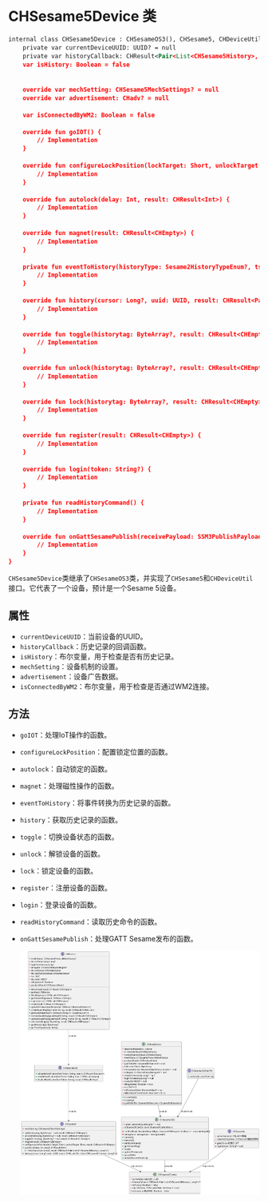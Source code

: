 



 
# CHSesame5Device 类
```svg
internal class CHSesame5Device : CHSesameOS3(), CHSesame5, CHDeviceUtil {
    private var currentDeviceUUID: UUID? = null
    private var historyCallback: CHResult<Pair<List<CHSesame5History>, Long?>>? = null
    var isHistory: Boolean = false
      

    override var mechSetting: CHSesame5MechSettings? = null
    override var advertisement: CHadv? = null
     
    var isConnectedByWM2: Boolean = false

    override fun goIOT() {
        // Implementation
    }

    override fun configureLockPosition(lockTarget: Short, unlockTarget: Short, result: CHResult<CHEmpty>) {
        // Implementation
    }

    override fun autolock(delay: Int, result: CHResult<Int>) {
        // Implementation
    }

    override fun magnet(result: CHResult<CHEmpty>) {
        // Implementation
    }

    private fun eventToHistory(historyType: Sesame2HistoryTypeEnum?, ts: Long, recordID: Int, mechStatus: CHSesame5MechStatus?, histag: ByteArray?): CHSesame5History? {
        // Implementation
    }

    override fun history(cursor: Long?, uuid: UUID, result: CHResult<Pair<List<CHSesame5History>, Long?>>) {
        // Implementation
    }

    override fun toggle(historytag: ByteArray?, result: CHResult<CHEmpty>) {
        // Implementation
    }

    override fun unlock(historytag: ByteArray?, result: CHResult<CHEmpty>) {
        // Implementation
    }

    override fun lock(historytag: ByteArray?, result: CHResult<CHEmpty>) {
        // Implementation
    }

    override fun register(result: CHResult<CHEmpty>) {
        // Implementation
    }

    override fun login(token: String?) {
        // Implementation
    }

    private fun readHistoryCommand() {
        // Implementation
    }

    override fun onGattSesamePublish(receivePayload: SSM3PublishPayload) {
        // Implementation
    }
}


```
`CHSesame5Device`类继承了`CHSesameOS3`类，并实现了`CHSesame5`和`CHDeviceUtil`接口。它代表了一个设备，预计是一个Sesame 5设备。

## 属性

- `currentDeviceUUID`：当前设备的UUID。
- `historyCallback`：历史记录的回调函数。
- `isHistory`：布尔变量，用于检查是否有历史记录。
- `mechSetting`：设备机制的设置。
- `advertisement`：设备广告数据。
- `isConnectedByWM2`：布尔变量，用于检查是否通过WM2连接。

## 方法

- `goIOT`：处理IoT操作的函数。
- `configureLockPosition`：配置锁定位置的函数。
- `autolock`：自动锁定的函数。
- `magnet`：处理磁性操作的函数。
- `eventToHistory`：将事件转换为历史记录的函数。
- `history`：获取历史记录的函数。
- `toggle`：切换设备状态的函数。
- `unlock`：解锁设备的函数。
- `lock`：锁定设备的函数。
- `register`：注册设备的函数。
- `login`：登录设备的函数。
- `readHistoryCommand`：读取历史命令的函数。
- `onGattSesamePublish`：处理GATT Sesame发布的函数。




  ![CHSesame5Device](CHSesame5Device.svg)